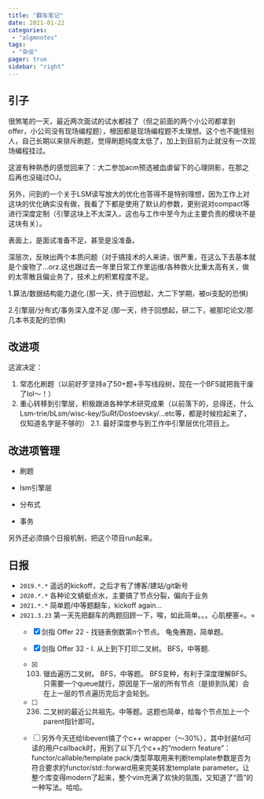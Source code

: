 ```yaml
---
title: "翻车笔记"
date: 2021-01-22
categories:
 - "algmnotes"
tags:
 - "杂谈"
pager: true
sidebar: "right"
---
```


引子
---

很煞笔的一天，最近两次面试的试水都挂了（但之前面的两个小公司都拿到offer，小公司没有现场编程题），根因都是现场编程题不太理想。这个也不能怪别人，自己长期以来排斥刷题，觉得刷题纯度太低了，加上到目前为止就没有一次现场编程挂过。

这波有种熟悉的感觉回来了：大二参加acm预选被血虐留下的心理阴影，在那之后再也没碰过OJ。

另外，问到的一个关于LSM读写放大的优化也答得不是特别理想，因为工作上对这块的优化确实没有做，我看了下都是使用了默认的参数，更别说对compact等进行深度定制（引擎这块上不太深入，这也与工作中至今为止主要负责的模块不是这块有关）。

<!--more-->
表面上，是面试准备不足，甚至是没准备。

深层次，反映出两个本质问题（对于搞技术的人来讲，很严重，在这么下去基本就是个废物了...orz.这也跟过去一年里日常工作里运维/各种救火比重太高有关，做的太零散且偏业务了，技术上的积累程度不足。

1.算法/数据结构能力退化.(那一天，终于回想起，大二下学期，被oi支配的恐惧)

2.引擎层/分布式/事务深入度不足.(那一天，终于回想起，研二下，被那坨论文/那几本书支配的恐惧)


改进项
-----

这波决定：
1. 常态化刷题（以前好歹坚持a了50+题+手写线段树，现在一个BFS就把我干废了lol～！）
2. 重心转移到引擎层，积极跟进各种学术研究成果（以前落下的，总得还，什么Lsm-trie/bLsm/wisc-key/SuRf/Dostoevsky/...etc等，都是时候捡起来了，仅知道名字是不够的）
 2.1. 最好深度参与到工作中引擎层优化项目上。

改进项管理
-----

- 刷题

- lsm引擎层

- 分布式

- 事务

另外还必须搞个日报机制，把这个项目run起来。

日报
----

- `2019.*.*` 遥远的kickoff，之后才有了博客/建站/git新号
- `2020.*.*` 各种论文蜻蜓点水，主要搞了节点分裂，偏向于业务
- `2021.*.*` 简单题/中等题翻车，kickoff again...
- `2021.3.23`
  第一天先把翻车的两题回顾一下，唉，如此简单。。。心肌梗塞=。= 
  - [x] 剑指 Offer 22	- 找链表倒数第n个节点。 龟兔赛跑，简单题。
  - [x] 剑指 Offer 32 - I. 从上到下打印二叉树。 BFS，中等题.
  - [x] 103. 锯齿遍历二叉树。 BFS，中等题。 BFS变种，有利于深度理解BFS。只需要一个queue就行，原因是下一层的所有节点（是排到队尾）会在上一层的节点遍历完后才会轮到。
  - [ ] 236. 二叉树的最近公共祖先。中等题。这题也简单，给每个节点加上一个parent指针即可。

  - [ ] 另外今天还给libevent搞了个c++ wrapper（～30%），其中封装fd可读的用户callback时，用到了以下几个c++的“modern feature”： functor/callable/template pack/类型萃取用来判断template参数是否为符合要求的functor/std::forward用来完美转发template parameter。让整个库变得modern了起来，整个vim充满了欢快的氛围，又知道了“茴”的一种写法。哈哈。


